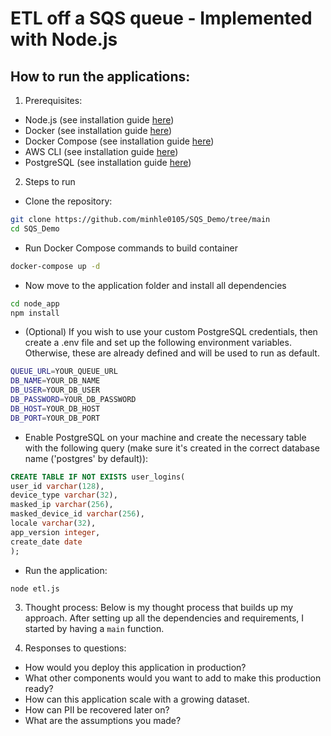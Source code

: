 # ETL off a SQS queue - Implemented with Node.js

## How to run the applications:

1. Prerequisites:
- Node.js (see installation guide [here](https://nodejs.org/en/learn/getting-started/how-to-install-nodejs))
- Docker (see installation guide [here](https://docs.docker.com/get-docker/))
- Docker Compose (see installation guide [here](https://docs.docker.com/compose/install/))
- AWS CLI (see installation guide [here](https://docs.aws.amazon.com/cli/latest/userguide/getting-started-install.html))
- PostgreSQL (see installation guide [here](https://www.postgresql.org/docs/current/tutorial-install.html))

2. Steps to run
- Clone the repository:
```bash
git clone https://github.com/minhle0105/SQS_Demo/tree/main
cd SQS_Demo
```

- Run Docker Compose commands to build container
```bash
docker-compose up -d
```

- Now move to the application folder and install all dependencies
```bash
cd node_app
npm install
```

- (Optional) If you wish to use your custom PostgreSQL credentials, then create a .env file and set up the following environment variables. Otherwise, these are already defined and will be used to run as default.
```bash
QUEUE_URL=YOUR_QUEUE_URL
DB_NAME=YOUR_DB_NAME
DB_USER=YOUR_DB_USER
DB_PASSWORD=YOUR_DB_PASSWORD
DB_HOST=YOUR_DB_HOST
DB_PORT=YOUR_DB_PORT
```

- Enable PostgreSQL on your machine and create the necessary table with the following query (make sure it's created in the correct database name ('postgres' by default)):
```sql
CREATE TABLE IF NOT EXISTS user_logins(
user_id varchar(128),
device_type varchar(32),
masked_ip varchar(256),
masked_device_id varchar(256),
locale varchar(32),
app_version integer,
create_date date
);
```

- Run the application:
```bash
node etl.js
```
3. Thought process:
Below is my thought process that builds up my approach. After setting up all the dependencies and requirements, I started by having a `main` function.

4. Responses to questions:
- How would you deploy this application in production?
- What other components would you want to add to make this production ready?
- How can this application scale with a growing dataset.
- How can PII be recovered later on?
- What are the assumptions you made?